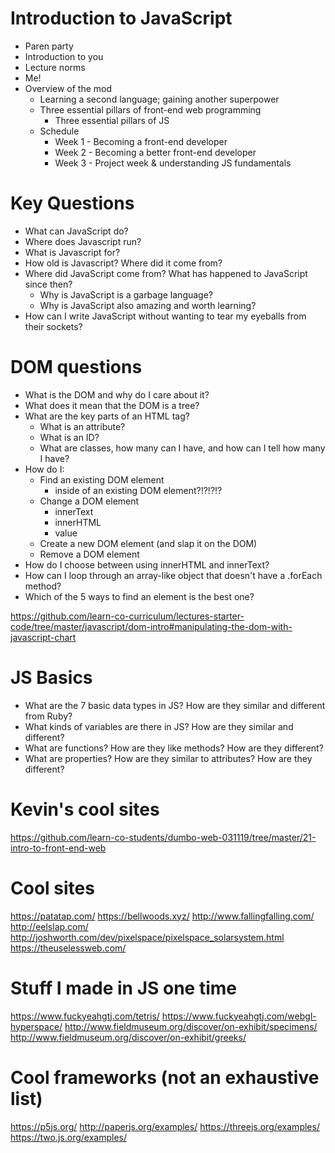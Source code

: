 # Introduction to JavaScript
* Paren party
* Introduction to you
* Lecture norms
* Me!
* Overview of the mod
  * Learning a second language; gaining another superpower
  * Three essential pillars of front-end web programming
    * Three essential pillars of JS
  * Schedule
    * Week 1 - Becoming a front-end developer
    * Week 2 - Becoming a better front-end developer
    * Week 3 - Project week & understanding JS fundamentals

# Key Questions
* What can JavaScript do?
* Where does Javascript run?
* What is Javascript for?
* How old is Javascript? Where did it come from?
* Where did JavaScript come from? What has happened to JavaScript since then?
  * Why is JavaScript is a garbage language?
  * Why is JavaScript also amazing and worth learning?
* How can I write JavaScript without wanting to tear my eyeballs from their sockets?

# DOM questions
* What is the DOM and why do I care about it?
* What does it mean that the DOM is a tree?
* What are the key parts of an HTML tag?
  * What is an attribute?
  * What is an ID?
  * What are classes, how many can I have, and how can I tell how many I have?
* How do I:
  * Find an existing DOM element
    * inside of an existing DOM element?!?!?!?
  * Change a DOM element
    * innerText
    * innerHTML
    * value
  * Create a new DOM element (and slap it on the DOM)
  * Remove a DOM element
* How do I choose between using innerHTML and innerText?
* How can I loop through an array-like object that doesn't have a .forEach method?
* Which of the 5 ways to find an element is the best one?

https://github.com/learn-co-curriculum/lectures-starter-code/tree/master/javascript/dom-intro#manipulating-the-dom-with-javascript-chart

# JS Basics
* What are the 7 basic data types in JS? How are they similar and different from Ruby?
* What kinds of variables are there in JS? How are they similar and different?
* What are functions? How are they like methods? How are they different?
* What are properties? How are they similar to attributes? How are they different? 

# Kevin's cool sites
https://github.com/learn-co-students/dumbo-web-031119/tree/master/21-intro-to-front-end-web

# Cool sites
https://patatap.com/
https://bellwoods.xyz/
http://www.fallingfalling.com/
http://eelslap.com/
http://joshworth.com/dev/pixelspace/pixelspace_solarsystem.html
https://theuselessweb.com/

# Stuff I made in JS one time
https://www.fuckyeahgtj.com/tetris/
https://www.fuckyeahgtj.com/webgl-hyperspace/
http://www.fieldmuseum.org/discover/on-exhibit/specimens/
http://www.fieldmuseum.org/discover/on-exhibit/greeks/

# Cool frameworks (not an exhaustive list)
https://p5js.org/
http://paperjs.org/examples/
https://threejs.org/examples/
https://two.js.org/examples/

